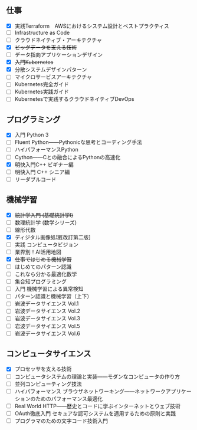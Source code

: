 ## 仕事
- [x] 実践Terraform　AWSにおけるシステム設計とベストプラクティス
- [ ] Infrastructure as Code
- [ ] クラウドネイティブ・アーキテクチャ
- [x] ~~ビッグデータを支える技術~~
- [ ] データ指向アプリケーションデザイン
- [x] ~~入門Kubernetes~~
- [x] 分散システムデザインパターン
- [ ] マイクロサービスアーキテクチャ
- [ ] Kubernetes完全ガイド
- [ ] Kubernetes実践ガイド
- [ ] Kubernetesで実践するクラウドネイティブDevOps

## プログラミング
- [x] 入門 Python 3
- [ ] Fluent Python――Pythonicな思考とコーディング手法
- [ ] ハイパフォーマンスPython
- [ ] Cython――Cとの融合によるPythonの高速化
- [x] 明快入門C++ ビギナー編
- [ ] 明快入門 C++ シニア編
- [ ] リーダブルコード

## 機械学習
- [x] ~~統計学入門 (基礎統計学Ⅰ)~~
- [ ] 数理統計学 (数学シリーズ)
- [ ] 線形代数
- [x] ディジタル画像処理[改訂第二版]
- [ ] 実践 コンピュータビジョン
- [ ] 業界別！AI活用地図
- [x] ~~仕事ではじめる機械学習~~
- [ ] はじめてのパターン認識
- [ ] これなら分かる最適化数学
- [ ] 集合知プログラミング
- [ ] 入門 機械学習による異常検知
- [ ] パターン認識と機械学習（上下）
- [ ] 岩波データサイエンス Vol.1
- [ ] 岩波データサイエンス Vol.2
- [ ] 岩波データサイエンス Vol.3
- [ ] 岩波データサイエンス Vol.5
- [ ] 岩波データサイエンス Vol.6

## コンピュータサイエンス
- [x] プロセッサを支える技術
- [ ] コンピュータシステムの理論と実装――モダンなコンピュータの作り方
- [ ] 並列コンピューティング技法
- [ ] ハイパフォーマンス ブラウザネットワーキング――ネットワークアプリケーションのためのパフォーマンス最適化
- [ ] Real World HTTP――歴史とコードに学ぶインターネットとウェブ技術
- [ ] OAuth徹底入門 セキュアな認可システムを適用するための原則と実践
- [ ] プログラマのための文字コード技術入門
